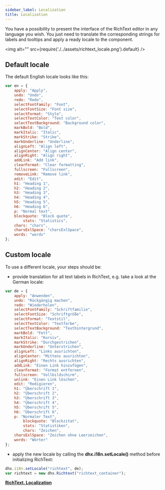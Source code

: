 ```yaml
---
sidebar_label: Localization
title: Localization
---
```


You have a possibility to present the interface of the RichText editor in any language you wish. You just need to translate the corresponding strings for labels and tooltips and apply a ready locale to the component.

<!-- ![Localized RichText](richtext_locale.png) -->
 <img alt="" src={require('./../assets/richtext_locale.png').default} />

Default locale
-----------------

The default English locale looks like this:

~~~js
var en = {
	apply: "Apply",
	undo: "Undo",
	redo: "Redo",
	selectFontFamily: "Font",
	selectFontSize: "Font size",
	selectFormat: "Style",
	selectTextColor: "Text color",
	selectTextBackground: "Background color",
	markBold: "Bold",
	markItalic: "Italic",
	markStrike: "Strike",
	markUnderline: "Underline",
	alignLeft: "Align left",
	alignCenter: "Align center",
	alignRight: "Align right",
	addLink: "Add link",
	clearFormat: "Clear formatting",
	fullscreen: "Fullscreen",
	removeLink: "Remove link",
	edit: "Edit",
	h1: "Heading 1",
	h2: "Heading 2",
	h3: "Heading 3",
	h4: "Heading 4",
	h5: "Heading 5",
	h6: "Heading 6",
	p: "Normal text",
	blockquote: "Block quote",
    	stats: "Statistics",
	chars: "chars",
	charsExlSpace: "charsExlSpace",
	words: "words" 
}; 
~~~

Custom locale
------------------

To use a different locale, your steps should be:

- provide translation for all text labels in RichText, e.g. take a look at the German locale:

~~~js
var de = {
	apply: "Anwenden",
	undo: "Rückgängig machen",
	redo: "Wiederholen",
	selectFontFamily: "Schriftfamilie",
	selectFontSize: "Schriftgröße",
	selectFormat: "Textstil",
	selectTextColor: "Textfarbe",
	selectTextBackground: "Texthintergrund",
	markBold: "Fett",
	markItalic: "Kursiv",
	markStrike: "Durchgestrichen",
	markUnderline: "Unterstrichen",
	alignLeft: "Links ausrichten",
	alignCenter: "Mittens ausrichten",
	alignRight: "Rechts ausrichten",
	addLink: "Einen Link hinzufügen",
	clearFormat: "Format entfernen",
	fullscreen: "Vollbildschirm",
	unlink: "Einen Link löschen",
	edit: "Redigieren",
	h1: "Überschrift 1",
	h2: "Überschrift 2",
	h3: "Überschrift 3",
	h4: "Überschrift 4",
	h5: "Überschrift 5",
	h6: "Überschrift 6",
	p: "Normaler Text",
    	blockquote: "Blockzitat",
    	stats: "Statistiken",
    	chars: "Zeichen",  
	charsExlSpace: "Zeichen ohne Leerzeichen", 
	words: "Wörter"    
};
~~~

- apply the new locale by calling the **dhx.i18n.setLocale()** method before initializing RichText:

~~~js
dhx.i18n.setLocale("richtext", de);
var richtext = new dhx.Richtext("richtext_container");
~~~

[**RichText. Localization**](https://snippet.dhtmlx.com/vhvl57zj)

